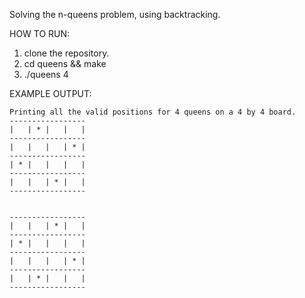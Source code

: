 Solving the n-queens problem, using backtracking.

HOW TO RUN:

1. clone the repository.
2. cd queens && make
3. ./queens 4

EXAMPLE OUTPUT:
```
Printing all the valid positions for 4 queens on a 4 by 4 board.
-----------------
|   | * |   |   |
-----------------
|   |   |   | * |
-----------------
| * |   |   |   |
-----------------
|   |   | * |   |
-----------------


-----------------
|   |   | * |   |
-----------------
| * |   |   |   |
-----------------
|   |   |   | * |
-----------------
|   | * |   |   |
-----------------


```